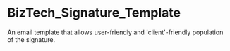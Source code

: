 # BizTech_Signature_Template
An email template that allows user-friendly and 'client'-friendly population of the signature. 

